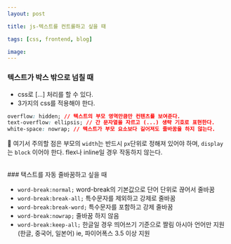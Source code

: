 ```yaml
---
layout: post

title: js-텍스트를 컨트롤하고 싶을 때

tags: [css, frontend, blog]

image:
---
```


### 텍스트가 박스 밖으로 넘칠 때

- css로 [...] 처리를 할 수 있다.
- 3가지의 css를 적용해야 한다.

```css
overflow: hidden; // 텍스트의 부모 영역만큼만 컨텐츠를 보여준다.
text-overflow: ellipsis; // 간 문자열을 자르고 (...) 생략 기호로 표현한다.
white-space: nowrap; // 텍스트가 부모 요소보다 길어져도 줄바꿈을 하지 않는다.
```

📍 여기서 주의할 점은 부모의 `width`는 반드시 `px`단위로 정해져 있어야 하며, `display`는 `block` 이어야 한다. flex나 inline일 경우 작동하지 않는다.

<br>
### 택스트를 자동 줄바꿈하고 싶을 때

- `word-break:normal;` word-break의 기본값으로 단어 단위로 끊어서 줄바꿈
- `word-break:break-all;` 특수문자를 제외하고 강제로 줄바꿈
- `word-break:break-word;` 특수문자를 포함하고 강제 줄바꿈
- `word-break:nowrap;` 줄바꿈 하지 않음
- `word-break:keep-all;` 한글일 경우 띄어쓰기 기준으로 짤림
  아시아 언어만 지원 (한글, 중국어, 일본어)
  ie, 파이어폭스 3.5 이상 지원

